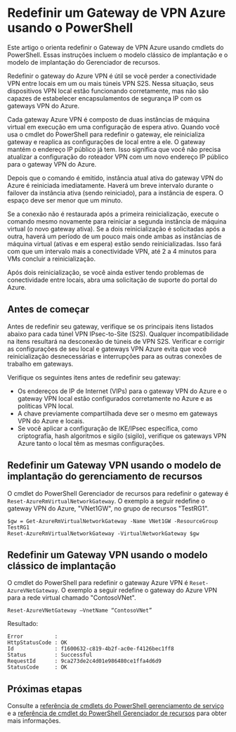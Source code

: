 <properties
   pageTitle="Redefinir um Gateway VPN Azure | Microsoft Azure"
   description="Este artigo o orienta redefinir o Gateway de VPN do Azure. O artigo se aplica ao gateways VPN o clássico e os modelos de implantação do Gerenciador de recursos."
   services="vpn-gateway"
   documentationCenter="na"
   authors="cherylmc"
   manager="carmonm"
   editor=""
   tags="azure-resource-manager,azure-service-management"/>

<tags
   ms.service="vpn-gateway"
   ms.devlang="na"
   ms.topic="article"
   ms.tgt_pltfrm="na"
   ms.workload="infrastructure-services"
   ms.date="09/23/2016"
   ms.author="cherylmc"/>

# <a name="reset-an-azure-vpn-gateway-using-powershell"></a>Redefinir um Gateway de VPN Azure usando o PowerShell


Este artigo o orienta redefinir o Gateway de VPN Azure usando cmdlets do PowerShell. Essas instruções incluem o modelo clássico de implantação e o modelo de implantação do Gerenciador de recursos.

Redefinir o gateway do Azure VPN é útil se você perder a conectividade VPN entre locais em um ou mais túneis VPN S2S. Nessa situação, seus dispositivos VPN local estão funcionando corretamente, mas não são capazes de estabelecer encapsulamentos de segurança IP com os gateways VPN do Azure. 

Cada gateway Azure VPN é composto de duas instâncias de máquina virtual em execução em uma configuração de espera ativo. Quando você usa o cmdlet do PowerShell para redefinir o gateway, ele reinicializa gateway e reaplica as configurações de local entre a ele. O gateway mantém o endereço IP público já tem. Isso significa que você não precisa atualizar a configuração do roteador VPN com um novo endereço IP público para o gateway VPN do Azure.  

Depois que o comando é emitido, instância atual ativa do gateway VPN do Azure é reiniciada imediatamente. Haverá um breve intervalo durante o failover da instância ativa (sendo reiniciado), para a instância de espera. O espaço deve ser menor que um minuto.

Se a conexão não é restaurada após a primeira reinicialização, execute o comando mesmo novamente para reiniciar a segunda instância de máquina virtual (o novo gateway ativa). Se a dois reinicialização é solicitadas após a outra, haverá um período de um pouco mais onde ambas as instâncias de máquina virtual (ativas e em espera) estão sendo reinicializadas. Isso fará com que um intervalo mais a conectividade VPN, até 2 a 4 minutos para VMs concluir a reinicialização.

Após dois reinicialização, se você ainda estiver tendo problemas de conectividade entre locais, abra uma solicitação de suporte do portal do Azure.

## <a name="before-you-begin"></a>Antes de começar

Antes de redefinir seu gateway, verifique se os principais itens listados abaixo para cada túnel VPN IPsec-to-Site (S2S). Qualquer incompatibilidade na itens resultará na desconexão de túneis de VPN S2S. Verificar e corrigir as configurações de seu local e gateways VPN Azure evita que você reinicialização desnecessárias e interrupções para as outras conexões de trabalho em gateways.

Verifique os seguintes itens antes de redefinir seu gateway:

- Os endereços de IP de Internet (VIPs) para o gateway VPN do Azure e o gateway VPN local estão configurados corretamente no Azure e as políticas VPN local.
- A chave previamente compartilhada deve ser o mesmo em gateways VPN do Azure e locais.
- Se você aplicar a configuração de IKE/IPsec específica, como criptografia, hash algoritmos e sigilo (sigilo), verifique os gateways VPN Azure tanto o local têm as mesmas configurações.

## <a name="reset-a-vpn-gateway-using-the-resource-management-deployment-model"></a>Redefinir um Gateway VPN usando o modelo de implantação do gerenciamento de recursos

O cmdlet do PowerShell Gerenciador de recursos para redefinir o gateway é `Reset-AzureRmVirtualNetworkGateway`. O exemplo a seguir redefine o gateway VPN do Azure, "VNet1GW", no grupo de recursos "TestRG1".

    $gw = Get-AzureRmVirtualNetworkGateway -Name VNet1GW -ResourceGroup TestRG1
    Reset-AzureRmVirtualNetworkGateway -VirtualNetworkGateway $gw

## <a name="reset-a-vpn-gateway-using-the-classic-deployment-model"></a>Redefinir um Gateway VPN usando o modelo clássico de implantação

O cmdlet do PowerShell para redefinir o gateway Azure VPN é `Reset-AzureVNetGateway`. O exemplo a seguir redefine o gateway do Azure VPN para a rede virtual chamado "ContosoVNet".
 
    Reset-AzureVNetGateway –VnetName “ContosoVNet” 

Resultado:

    Error          :
    HttpStatusCode : OK
    Id             : f1600632-c819-4b2f-ac0e-f4126bec1ff8
    Status         : Successful
    RequestId      : 9ca273de2c4d01e986480ce1ffa4d6d9
    StatusCode     : OK


## <a name="next-steps"></a>Próximas etapas
    
Consulte a [referência de cmdlets do PowerShell gerenciamento de serviço](https://msdn.microsoft.com/library/azure/mt617104.aspx) e a [referência de cmdlet do PowerShell Gerenciador de recursos](http://go.microsoft.com/fwlink/?LinkId=828732) para obter mais informações.







